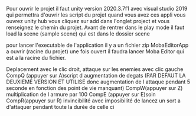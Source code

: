 Pour ouvrir le projet il faut unity version 2020.3.7f1 avec 
visual studio 2019 qui permettra d'ouvrir les script du projet
quand vous avez ces appli vous ouvrez unity hub vous cliquez sur add dans l'onglet project
et vous renseignez le chemin du projet. Avant de rentrer dans le play mode il faut load la scene (sample scene) qui est dans le dossier scene

pour lancer l'executable de l'application il y a un fichier zip MobaEditorApp a ouvrir (racine du projet)
une fois ouvert il faudra lancer Moba Editor qui est a la racine du fichier.

Deplacement avec le clic droit, attaque sur les enemies avec clic gauche
CompQ (appuyer sur A)script d augmentation de degats (PAR DEFAUT LA DEUXIEME VERSION ET UTILISE donc augmentation de l attaque pendant 5 seconde en fonction des point de vie manquant)
CompW(appuyer sur Z) multiplication de l armure par 100
CompE (appuyer sur E)soin 
CompR(appuyer sur R) invincibilité avec imposibilité de lancez un sort a d'attaquer pendant toute la durée de celle ci

